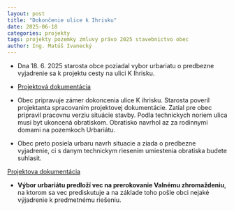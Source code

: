 ```yaml
---
layout: post
title: "Dokončenie ulice k Ihrisku"
date: 2025-06-18
categories: projekty
tags: projekty pozemky zmluvy právo 2025 stavebnictvo obec
author: Ing. Matúš Ivanecký
---
```


- Dna 18. 6. 2025 starosta obce poziadal vybor urbariatu o predbezne vyjadrenie sa k projektu cesty na ulici K Ihrisku.

- [Projektová dokumentácia](https://drive.google.com/drive/folders/1db9jEwqubmHfVtsUwLdXkBXHXyZv70O7?usp=drive_link)

- Obec pripravuje zámer dokoncenia ulice K ihrisku.  Starosta poveril projektanta spracovanim projektovej dokumentácie. Zatial pre obec pripravil pracovnu verziu situácie stavby. Podla technickych noriem ulica musi byt ukoncená obratiskom. Obratisko navrhol az za rodinnymi domami na pozemkoch Urbariátu. 
- Obec preto posiela urbaru navrh situacie a ziada o predbezne vyjadrenie, ci s danym technickym riesením umiestenia obratiska budete suhlasit.

[Projektova dokumentácia](https://drive.google.com/file/d/1HtxSQF--jo5vx1Kakjkulav2DrHkolLU/view?usp=drive_link)

- **Výbor urbariátu predloží vec na prerokovanie Valnému zhromaždeniu**, na ktorom sa vec prediskutuje a na základe toho pošle obci nejaké výjadrenie k predmetnému riešeniu.
